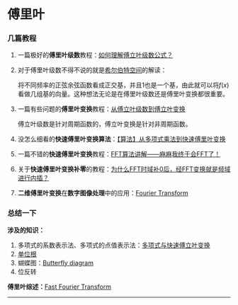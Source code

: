 # 傅里叶

### 几篇教程

1. 一篇极好的**傅里叶级数**教程：[如何理解傅立叶级数公式？](https://www.matongxue.com/madocs/619.html) 

2. 对于傅里叶级数不得不说的就是[希尔伯特空间](https://zh.m.wikipedia.org/wiki/%E5%B8%8C%E5%B0%94%E4%BC%AF%E7%89%B9%E7%A9%BA%E9%97%B4)的解读：

   将不同频率的正弦余弦函数看成正交基，并且1也是一个基，由此就可以将$f(x)$看做几组基的向量。这种想法无论是在傅里叶级数还是傅里叶变换都很重要。

3. 一篇有些问题的**傅里叶变换**教程：[从傅立叶级数到傅立叶变换](https://www.matongxue.com/madocs/712.html)

   傅立叶级数是针对周期函数的，傅立叶变换是针对非周期函数。

4. 没怎么细看的**快速傅里叶变换算法**：[【算法】从多项式乘法到快速傅里叶变换](https://itimetraveler.github.io/2017/09/08/%E3%80%90%E7%AE%97%E6%B3%95%E3%80%91%E4%BB%8E%E5%A4%9A%E9%A1%B9%E5%BC%8F%E4%B9%98%E6%B3%95%E5%88%B0%E5%BF%AB%E9%80%9F%E5%82%85%E9%87%8C%E5%8F%B6%E5%8F%98%E6%8D%A2/#%E5%A4%9A%E9%A1%B9%E5%BC%8F%E7%9A%84%E7%82%B9%E5%80%BC%E8%A1%A8%E7%A4%BA%E6%B3%95)

5. 一篇不错的**快速傅里叶变换**教程：[FFT算法讲解——麻麻我终于会FFT了！](https://blog.csdn.net/WADuan2/article/details/79529900)

6. 关于**快速傅里叶变换补零**的教程：[为什么FFT时域补0后，经FFT变换就是频域进行内插？](https://blog.csdn.net/zhanyimao/article/details/7645919)

7. **二维傅里叶变换**在**数字图像处理**中的应用：[Fourier Transform](https://homepages.inf.ed.ac.uk/rbf/HIPR2/fourier.htm)

### 总结一下

**涉及的知识：**

1. 多项式的系数表示法、多项式的点值表示法：[多项式与快速傅立叶变换](https://blog.csdn.net/zlh_hhhh/article/details/75604333)
2. [单位根](https://zh.wikipedia.org/wiki/%E5%8D%95%E4%BD%8D%E6%A0%B9)
3. 蝴蝶图：[Butterfly diagram](https://en.wikipedia.org/wiki/Butterfly_diagram)
4. 位反转

**傅里叶综述：**[Fast Fourier Transform](https://github.com/Skylark0924/To_be_a_Roboticist/blob/master/ME26005_DSP/Assignment1.pdf)

---

